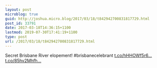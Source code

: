 ```yaml
---
layout: post
microblog: true
guid: http://joshua.micro.blog/2017/03/18/t842942700831817729.html
post_id: 33791
date: 2017-03-18T14:36:15+1100
lastmod: 2019-07-30T17:41:19+1100
type: post
url: /2017/03/18/t842942700831817729.html
---
```

Secret Brisbane River elopement! #brisbanecelebrant [t.co/hHHOWf5r6...](https://t.co/hHHOWf5r6x) [t.co/85hv2Mhfh...](https://t.co/85hv2Mhfho)
